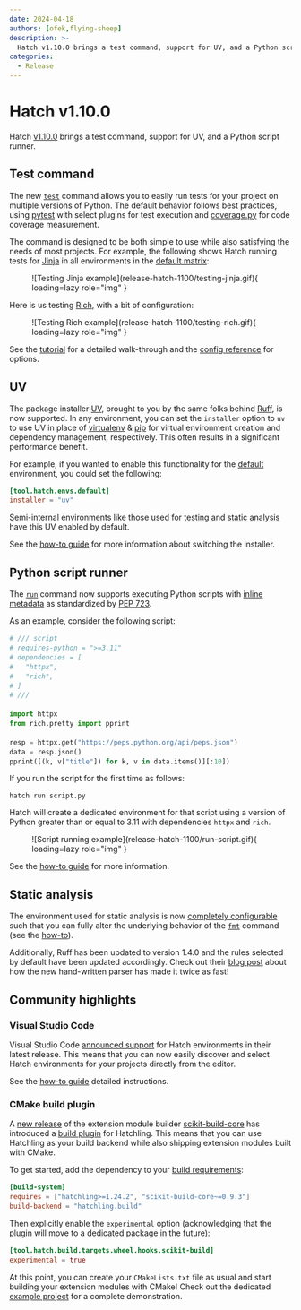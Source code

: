 ```yaml
---
date: 2024-04-18
authors: [ofek,flying-sheep]
description: >-
  Hatch v1.10.0 brings a test command, support for UV, and a Python script runner.
categories:
  - Release
---
```


# Hatch v1.10.0

Hatch [v1.10.0](https://github.com/pypa/hatch/releases/tag/hatch-v1.10.0) brings a test command, support for UV, and a Python script runner.

<!-- more -->

## Test command

The new [`test`](../../cli/reference.md#hatch-test) command allows you to easily run tests for your project on multiple versions of Python. The default behavior follows best practices, using [pytest](https://github.com/pytest-dev/pytest) with select plugins for test execution and [coverage.py](https://github.com/nedbat/coveragepy) for code coverage measurement.

The command is designed to be both simple to use while also satisfying the needs of most projects. For example, the following shows Hatch running tests for [Jinja](https://github.com/pallets/jinja) in all environments in the [default matrix](../../config/internal/testing.md#matrix):

<figure markdown>
  ![Testing Jinja example](release-hatch-1100/testing-jinja.gif){ loading=lazy role="img" }
</figure>

Here is us testing [Rich](https://github.com/Textualize/rich), with a bit of configuration:

<figure markdown>
  ![Testing Rich example](release-hatch-1100/testing-rich.gif){ loading=lazy role="img" }
</figure>

See the [tutorial](../../tutorials/testing/overview.md) for a detailed walk-through and the [config reference](../../config/internal/testing.md) for options.

## UV

The package installer [UV](https://github.com/astral-sh/uv), brought to you by the same folks behind [Ruff](https://github.com/astral-sh/ruff), is now supported. In any environment, you can set the `installer` option to `uv` to use UV in place of [virtualenv](https://github.com/pypa/virtualenv) & [pip](https://github.com/pypa/pip) for virtual environment creation and dependency management, respectively. This often results in a significant performance benefit.

For example, if you wanted to enable this functionality for the [default](../../config/environment/overview.md#inheritance) environment, you could set the following:

```toml config-example
[tool.hatch.envs.default]
installer = "uv"
```

Semi-internal environments like those used for [testing](../../config/internal/testing.md) and [static analysis](../../config/internal/static-analysis.md) have this UV enabled by default.

See the [how-to guide](../../how-to/environment/select-installer.md) for more information about switching the installer.

## Python script runner

The [`run`](../../cli/reference.md#hatch-run) command now supports executing Python scripts with [inline metadata](https://packaging.python.org/en/latest/specifications/inline-script-metadata/) as standardized by [PEP 723](https://peps.python.org/pep-0723/).

As an example, consider the following script:

```python tab="script.py"
# /// script
# requires-python = ">=3.11"
# dependencies = [
#   "httpx",
#   "rich",
# ]
# ///

import httpx
from rich.pretty import pprint

resp = httpx.get("https://peps.python.org/api/peps.json")
data = resp.json()
pprint([(k, v["title"]) for k, v in data.items()][:10])
```

If you run the script for the first time as follows:

```
hatch run script.py
```

Hatch will create a dedicated environment for that script using a version of Python greater than or equal to 3.11 with dependencies `httpx` and `rich`.

<figure markdown>
  ![Script running example](release-hatch-1100/run-script.gif){ loading=lazy role="img" }
</figure>

See the [how-to guide](../../how-to/run/python-scripts.md) for more information.

## Static analysis

The environment used for static analysis is now [completely configurable](../../config/internal/static-analysis.md#customize-behavior) such that you can fully alter the underlying behavior of the [`fmt`](../../cli/reference.md#hatch-fmt) command (see the [how-to](../../how-to/static-analysis/behavior.md)).

Additionally, Ruff has been updated to version 1.4.0 and the rules selected by default have been updated accordingly. Check out their [blog post](https://astral.sh/blog/ruff-v0.4.0) about how the new hand-written parser has made it twice as fast!

## Community highlights

### Visual Studio Code

Visual Studio Code [announced support](https://code.visualstudio.com/updates/v1_88#_hatch-environment-discovery) for Hatch environments in their latest release. This means that you can now easily discover and select Hatch environments for your projects directly from the editor.

See the [how-to guide](../../how-to/integrate/vscode.md) detailed instructions.

### CMake build plugin

A [new release](https://github.com/scikit-build/scikit-build-core/releases/tag/v0.9.0) of the extension module builder [scikit-build-core](https://github.com/scikit-build/scikit-build-core) has introduced a [build plugin](https://scikit-build-core.readthedocs.io/en/stable/plugins/hatchling.html) for Hatchling. This means that you can use Hatchling as your build backend while also shipping extension modules built with CMake.

To get started, add the dependency to your [build requirements](../../config/build.md#build-system):

```toml tab="pyproject.toml"
[build-system]
requires = ["hatchling>=1.24.2", "scikit-build-core~=0.9.3"]
build-backend = "hatchling.build"
```

Then explicitly enable the `experimental` option (acknowledging that the plugin will move to a dedicated package in the future):

```toml config-example
[tool.hatch.build.targets.wheel.hooks.scikit-build]
experimental = true
```

At this point, you can create your `CMakeLists.txt` file as usual and start building your extension modules with CMake! Check out the dedicated [example project](https://github.com/scikit-build/scikit-build-sample-projects/tree/main/projects/hatchling-pybind11-hello) for a complete demonstration.
